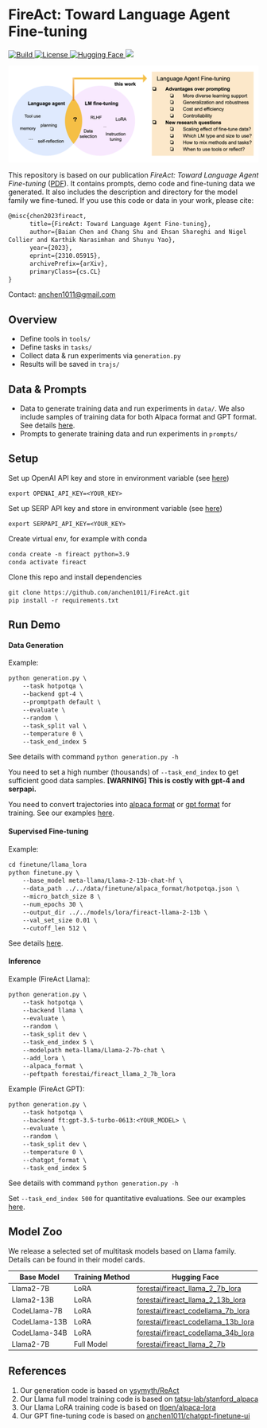 # FireAct: Toward Language Agent Fine-tuning

<p>
    <a href="https://www.python.org/">
        <img alt="Build" src="https://img.shields.io/badge/Python-3.7+-1f425f.svg?color=blue">
    </a>
    <a href="https://github.com/anchen1011/FireAct/blob/main/LICENSE">
        <img alt="License" src="https://img.shields.io/badge/License-MIT-blue">
    </a>
    <a href="https://huggingface.co/forestai/fireact_llama_2_7b" target="_blank">
        <img alt="Hugging Face" src="https://img.shields.io/badge/%F0%9F%A4%97%20-Hugging%20Face-blue?color=blue&logoColor=white" />
    </a>
    <a href="https://zenodo.org/badge/latestdoi/642099326">
        <img src="https://zenodo.org/badge/642099326.svg">
    </a>
</p>

![teaser](teaser.png)


This repository is based on our publication *FireAct: Toward Language Agent Fine-tuning* ([PDF](https://browse.arxiv.org/pdf/2310.05915.pdf)). It contains prompts, demo code and fine-tuning data we generated. It also includes the description and directory for the model family we fine-tuned. If you use this code or data in your work, please cite:

```
@misc{chen2023fireact,
      title={FireAct: Toward Language Agent Fine-tuning}, 
      author={Baian Chen and Chang Shu and Ehsan Shareghi and Nigel Collier and Karthik Narasimhan and Shunyu Yao},
      year={2023},
      eprint={2310.05915},
      archivePrefix={arXiv},
      primaryClass={cs.CL}
}
```

Contact: anchen1011@gmail.com

## Overview
- Define tools in `tools/`
- Define tasks in `tasks/`
- Collect data & run experiments via `generation.py` 
- Results will be saved in `trajs/`


## Data & Prompts
- Data to generate training data and run experiments in `data/`. We also include samples of training data for both Alpaca format and GPT format. See details [here](https://github.com/anchen1011/FireAct/tree/main/data).
- Prompts to generate training data and run experiments in `prompts/`

## Setup

Set up OpenAI API key and store in environment variable  (see [here](https://help.openai.com/en/articles/5112595-best-practices-for-api-key-safety))

```
export OPENAI_API_KEY=<YOUR_KEY>
```
 
Set up SERP API key and store in environment variable (see [here](https://serpapi.com))

```
export SERPAPI_API_KEY=<YOUR_KEY>
```

Create virtual env, for example with conda

```
conda create -n fireact python=3.9
conda activate fireact
```

Clone this repo and install dependencies

```
git clone https://github.com/anchen1011/FireAct.git
pip install -r requirements.txt
```

## Run Demo

#### Data Generation

Example:

```
python generation.py \
    --task hotpotqa \
    --backend gpt-4 \
    --promptpath default \
    --evaluate \
    --random \
    --task_split val \
    --temperature 0 \
    --task_end_index 5
```

See details with command `python generation.py -h`

You need to set a high number (thousands) of `--task_end_index` to get sufficient good data samples. **[WARNING] This is costly with gpt-4 and serpapi.**

You need to convert trajectories into [alpaca format](https://github.com/tatsu-lab/stanford_alpaca#data-release) or [gpt format](https://platform.openai.com/docs/guides/fine-tuning/preparing-your-dataset) for training. See our examples [here](https://github.com/anchen1011/FireAct/tree/main/data/finetune).

#### Supervised Fine-tuning

Example:

```
cd finetune/llama_lora
python finetune.py \
    --base_model meta-llama/Llama-2-13b-chat-hf \
    --data_path ../../data/finetune/alpaca_format/hotpotqa.json \
    --micro_batch_size 8 \
    --num_epochs 30 \
    --output_dir ../../models/lora/fireact-llama-2-13b \
    --val_set_size 0.01 \
    --cutoff_len 512 \
```

See details [here](https://github.com/anchen1011/FireAct/tree/main/finetune).

#### Inference

Example (FireAct Llama):

```
python generation.py \
    --task hotpotqa \
    --backend llama \
    --evaluate \
    --random \
    --task_split dev \
    --task_end_index 5 \
    --modelpath meta-llama/Llama-2-7b-chat \
    --add_lora \
    --alpaca_format \
    --peftpath forestai/fireact_llama_2_7b_lora 
```

Example (FireAct GPT):

```
python generation.py \
    --task hotpotqa \
    --backend ft:gpt-3.5-turbo-0613:<YOUR_MODEL> \
    --evaluate \
    --random \
    --task_split dev \
    --temperature 0 \
    --chatgpt_format \
    --task_end_index 5
```

See details with command `python generation.py -h`

Set `--task_end_index 500` for quantitative evaluations. See our examples [here](https://github.com/anchen1011/FireAct/tree/main/trajs).

## Model Zoo

We release a selected set of multitask models based on Llama family. Details can be found in their model cards. 

| Base Model    | Training Method | Hugging Face                                               |
|---------------|-----------------|------------------------------------------------------------|
| Llama2-7B     | LoRA            | [forestai/fireact\_llama\_2\_7b\_lora](https://huggingface.co/forestai/fireact_llama_2_7b_lora)    |
| Llama2-13B    | LoRA            | [forestai/fireact\_llama\_2\_13b\_lora](https://huggingface.co/forestai/fireact_llama_2_13b_lora)   |
| CodeLlama-7B  | LoRA            | [forestai/fireact\_codellama\_7b\_lora](https://huggingface.co/forestai/fireact\_codellama\_7b\_lora)  |
| CodeLlama-13B | LoRA            | [forestai/fireact\_codellama\_13b\_lora](https://huggingface.co/forestai/fireact\_codellama\_13b\_lora) |
| CodeLlama-34B | LoRA            | [forestai/fireact\_codellama\_34b\_lora](https://huggingface.co/forestai/fireact\_codellama\_34b\_lora) |
| Llama2-7B     | Full Model      | [forestai/fireact\_llama\_2\_7b](https://huggingface.co/forestai/fireact_llama_2_7b)         |



## References
1. Our generation code is based on [ysymyth/ReAct](https://github.com/ysymyth/ReAct)
2. Our Llama full model training code is based on [tatsu-lab/stanford_alpaca](https://github.com/tatsu-lab/stanford_alpaca)
3. Our Llama LoRA training code is based on [tloen/alpaca-lora](https://github.com/tloen/alpaca-lora)
4. Our GPT fine-tuning code is based on [anchen1011/chatgpt-finetune-ui](https://github.com/anchen1011/chatgpt-finetune-ui/)
